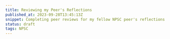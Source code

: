 ```yaml
---
title: Reviewing my Peer's Reflections
published_at: 2023-09-28T13:45:13Z  
snippet: Completing peer reviews for my fellow NPSC peer's reflections.
status: draft
tags: NPSC
---
```


